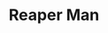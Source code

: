 ---
title: "Reaper Man"
hashtag: "reaper-man"
tags:
  - Book
  - Death
  - Discworld
  - Terry Pratchett
---
